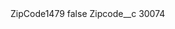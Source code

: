<?xml version="1.0" encoding="UTF-8"?>
<CustomMetadata xmlns="http://soap.sforce.com/2006/04/metadata" xmlns:xsi="http://www.w3.org/2001/XMLSchema-instance" xmlns:xsd="http://www.w3.org/2001/XMLSchema">
    <label>ZipCode1479</label>
    <protected>false</protected>
    <values>
        <field>Zipcode__c</field>
        <value xsi:type="xsd:string">30074</value>
    </values>
</CustomMetadata>
